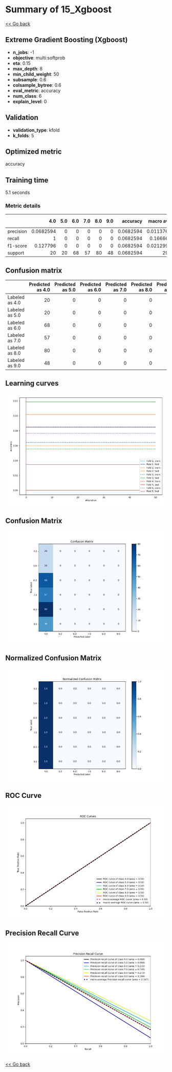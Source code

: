 # Summary of 15_Xgboost

[<< Go back](../README.md)


## Extreme Gradient Boosting (Xgboost)
- **n_jobs**: -1
- **objective**: multi:softprob
- **eta**: 0.15
- **max_depth**: 8
- **min_child_weight**: 50
- **subsample**: 0.6
- **colsample_bytree**: 0.6
- **eval_metric**: accuracy
- **num_class**: 6
- **explain_level**: 0

## Validation
 - **validation_type**: kfold
 - **k_folds**: 5

## Optimized metric
accuracy

## Training time

5.1 seconds

### Metric details
|           |        4.0 |   5.0 |   6.0 |   7.0 |   8.0 |   9.0 |   accuracy |   macro avg |   weighted avg |   logloss |
|:----------|-----------:|------:|------:|------:|------:|------:|-----------:|------------:|---------------:|----------:|
| precision |  0.0682594 |     0 |     0 |     0 |     0 |     0 |  0.0682594 |   0.0113766 |     0.00465934 |   1.79176 |
| recall    |  1         |     0 |     0 |     0 |     0 |     0 |  0.0682594 |   0.166667  |     0.0682594  |   1.79176 |
| f1-score  |  0.127796  |     0 |     0 |     0 |     0 |     0 |  0.0682594 |   0.0212993 |     0.00872324 |   1.79176 |
| support   | 20         |    20 |    68 |    57 |    80 |    48 |  0.0682594 | 293         |   293          |   1.79176 |


## Confusion matrix
|                |   Predicted as 4.0 |   Predicted as 5.0 |   Predicted as 6.0 |   Predicted as 7.0 |   Predicted as 8.0 |   Predicted as 9.0 |
|:---------------|-------------------:|-------------------:|-------------------:|-------------------:|-------------------:|-------------------:|
| Labeled as 4.0 |                 20 |                  0 |                  0 |                  0 |                  0 |                  0 |
| Labeled as 5.0 |                 20 |                  0 |                  0 |                  0 |                  0 |                  0 |
| Labeled as 6.0 |                 68 |                  0 |                  0 |                  0 |                  0 |                  0 |
| Labeled as 7.0 |                 57 |                  0 |                  0 |                  0 |                  0 |                  0 |
| Labeled as 8.0 |                 80 |                  0 |                  0 |                  0 |                  0 |                  0 |
| Labeled as 9.0 |                 48 |                  0 |                  0 |                  0 |                  0 |                  0 |

## Learning curves
![Learning curves](learning_curves.png)
## Confusion Matrix

![Confusion Matrix](confusion_matrix.png)


## Normalized Confusion Matrix

![Normalized Confusion Matrix](confusion_matrix_normalized.png)


## ROC Curve

![ROC Curve](roc_curve.png)


## Precision Recall Curve

![Precision Recall Curve](precision_recall_curve.png)



[<< Go back](../README.md)
